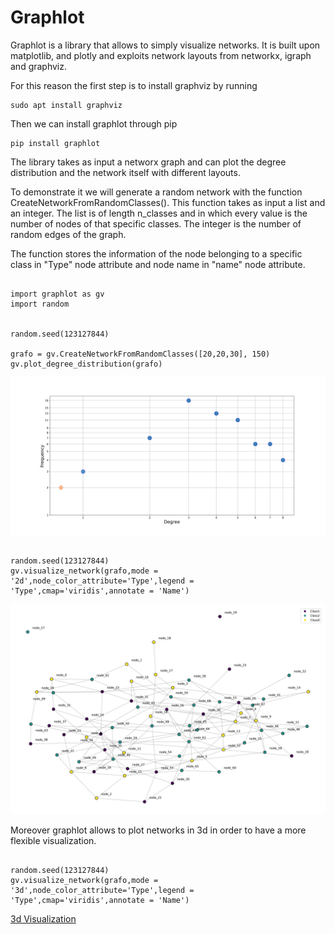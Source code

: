 # Graphlot


Graphlot is a library that allows to simply visualize networks. It is built upon matplotlib, and plotly and exploits network layouts from networkx, igraph and graphviz.

For this reason the first step is to install graphviz by running

```
sudo apt install graphviz

```
Then we can install graphlot through pip

```
pip install graphlot

```


The library takes as input a networx graph and can plot the degree distribution and the network itself with different layouts.

To demonstrate it we will generate a random network with the function CreateNetworkFromRandomClasses(). This function takes as input a list and an integer. The list is of length n_classes and in which every value is the number of nodes of that specific classes. The integer is the number of random edges of the graph.

The function stores the information of the node belonging to a specific class in "Type" node attribute and node name in "name" node attribute.

```

import graphlot as gv
import random


random.seed(123127844)

grafo = gv.CreateNetworkFromRandomClasses([20,20,30], 150)
gv.plot_degree_distribution(grafo)

```

![Degree Distribution](https://github.com/freh-g/graphlot/blob/main/images/degree_distribution.jpg?raw=true)



```

random.seed(123127844)
gv.visualize_network(grafo,mode = '2d',node_color_attribute='Type',legend = 'Type',cmap='viridis',annotate = 'Name')

```



![Network Visualization](https://github.com/freh-g/graphlot/blob/main/images/network.jpg?raw=true)


Moreover graphlot allows to plot networks in 3d in order to have a more flexible visualization.


```

random.seed(123127844)
gv.visualize_network(grafo,mode = '3d',node_color_attribute='Type',legend = 'Type',cmap='viridis',annotate = 'Name')

```


[3d Visualization](https://freh-g.github.io/3Dnet/)







